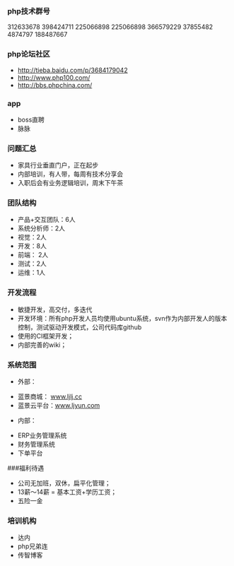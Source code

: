 ### php技术群号
312633678  398424711   225066898 225066898  366579229     37855482 4874797  188487667

### php论坛社区
* http://tieba.baidu.com/p/3684179042
* http://www.php100.com/
* http://bbs.phpchina.com/

### app
* boss直聘
* 脉脉

### 问题汇总
* 家具行业垂直门户，正在起步
* 内部培训，有人带，每周有技术分享会
* 入职后会有业务逻辑培训，周末下午茶

### 团队结构
* 产品+交互团队：6人
* 系统分析师：2人
* 视觉：2人
* 开发：8人
* 前端： 2人
* 测试：2人
* 运维：1人

### 开发流程
* 敏捷开发，高交付，多迭代
* 开发环境：所有php开发人员均使用ubuntu系统，svn作为内部开发人的版本控制，测试驱动开发模式，公司代码库github
* 使用的CI框架开发；
* 内部完善的wiki；

### 系统范围
* 外部：
 + 蓝景商城： www.ljlj.cc
 + 蓝景云平台：www.ljyun.com
* 内部：
 + ERP业务管理系统
 + 财务管理系统
 + 下单平台

###福利待遇
* 公司无加班，双休，扁平化管理；
* 13薪～14薪 = 基本工资+学历工资；
* 五险一金

### 培训机构
* 达内
* php兄弟连
* 传智博客
